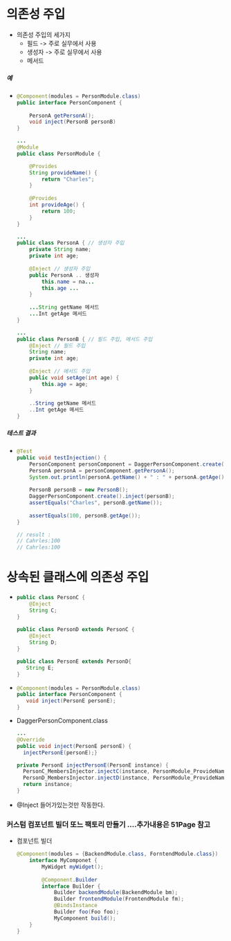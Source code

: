 # 의존성 주입
* 의존성 주입의 세가지
  * 필드 -> 주로 실무에서 사용
  * 생성자 -> 주로 실무에서 사용
  * 메서드
##### 예
* ```java
  @Component(modules = PersonModule.class)
  public interface PersonComponent {
    
      PersonA getPersonA();
      void inject(PersonB personB)
  }
  
  ...
  @Module
  public class PersonModule {
  
      @Provides
      String provideName() {
          return "Charles";
      }
      
      @Provides
      int provideAge() {
          return 100;
      }
  }
  
  ...
  public class PersonA { // 생성자 주입
      private String name;
      private int age;
      
      @Inject // 생성자 주입
      public PersonA .. 생성자
          this.name = na...
          this.age ...
      }
      
      ...String getName 메서드
      ...Int getAge 메서드
  }
  
  ...
  public class PersonB { // 필드 주입, 메서드 주입
      @Inject // 필드 주입
      String name;
      private int age;
      
      @Inject // 메서드 주입
      public void setAge(int age) {
          this.age = age;
      }
      
      ..String getName 메서드
      ..Int getAge 메서드
  }
##### 테스트 결과
* ```java
  @Test
  public void testInjection() {
      PersonComponent personComponent = DaggerPersonComponent.create(); // 생성자 주입
      PersonA personA = personComponent.getPersonA();
      System.out.println(personA.getName() + " : " + personA.getAge());
      
      PersonB personB = new PersonB();
      DaggerPersonComponent.create().inject(personB);
      assertEquals("Charles", personB.getName());
      
      assertEquals(100, personB.getAge());
  }
  
  // result :
  // Cahrles:100
  // Cahrles:100

# 상속된 클래스에 의존성 주입
* ```java
  public class PersonC {
      @Inject
      String C;
  }
 
  public class PersonD extends PersonC {
      @Inject
      String D;
  }

  public class PersonE extends PersonD{
     String E;
  }
* ```java
  @Component(modules = PersonModule.class)
  public interface PersonComponent {
     void inject(PersonE personE);
  }
* DaggerPersonComponent.class
  ```java
  ...
  @Override
  public void inject(PersonE personE) {
    injectPersonE(personE);}

  private PersonE injectPersonE(PersonE instance) {
    PersonC_MembersInjector.injectC(instance, PersonModule_ProvideNameFactory.provideName(personModule));
    PersonD_MembersInjector.injectD(instance, PersonModule_ProvideNameFactory.provideName(personModule));
    return instance;
  }
* @Inject 들어가있는것만 작동한다.

### 커스텀 컴포넌트 빌더 또느 팩토리 만들기 ....추가내용은 51Page 참고
* 컴포넌트 빌더
  ```java
  @Component(modules = {BackendModule.class, ForntendModule.class})
      interface MyComponet {
          MyWidget myWidget();
          
          @Component.Builder
          interface Builder {
              Builder backendModule(BackendModule bm);
              Builder frontendModule(FrontendModule fm);
              @BindsInstance
              Builder foo(Foo foo);
              MyComponent build();
      }
  }
  

 


